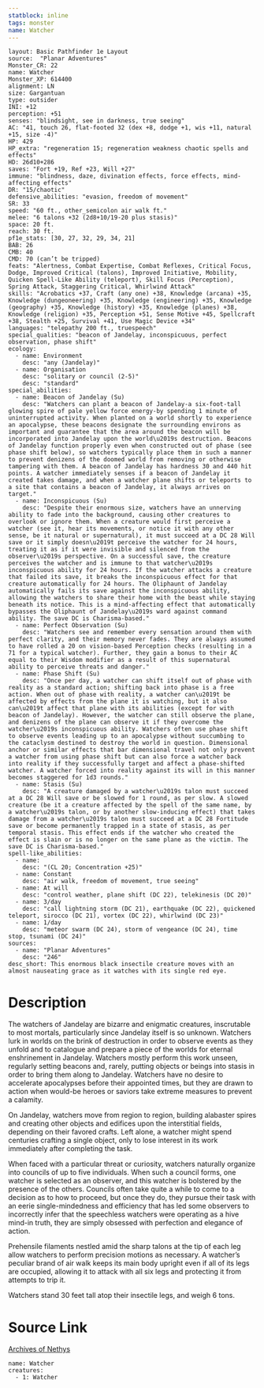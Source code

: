 ```yaml
---
statblock: inline
tags: monster
name: Watcher
---
```

```statblock
layout: Basic Pathfinder 1e Layout
source:  "Planar Adventures"
Monster_CR: 22
name: Watcher
Monster_XP: 614400
alignment: LN
size: Gargantuan
type: outsider
INI: +12
perception: +51
senses: "blindsight, see in darkness, true seeing"
AC: "41, touch 26, flat-footed 32 (dex +8, dodge +1, wis +11, natural +15, size -4)"
HP: 429
HP_extra: "regeneration 15; regeneration weakness chaotic spells and effects"
HD: 26d10+286
saves: "Fort +19, Ref +23, Will +27"
immune: "blindness, daze, divination effects, force effects, mind-affecting effects"
DR: "15/chaotic"
defensive_abilities: "evasion, freedom of movement"
SR: 33
speed: "60 ft., other_semicolon air walk ft."
melee: "6 talons +32 (2d8+10/19-20 plus stasis)"
space: 20 ft.
reach: 30 ft.
pf1e_stats: [30, 27, 32, 29, 34, 21]
BAB: 26
CMB: 40
CMD: 70 (can’t be tripped)
feats: "Alertness, Combat Expertise, Combat Reflexes, Critical Focus, Dodge, Improved Critical (talons), Improved Initiative, Mobility, Quicken Spell-Like Ability (teleport), Skill Focus (Perception), Spring Attack, Staggering Critical, Whirlwind Attack"
skills: "Acrobatics +37, Craft (any one) +38, Knowledge (arcana) +35, Knowledge (dungeoneering) +35, Knowledge (engineering) +35, Knowledge (geography) +35, Knowledge (history) +35, Knowledge (planes) +38, Knowledge (religion) +35, Perception +51, Sense Motive +45, Spellcraft +38, Stealth +25, Survival +41, Use Magic Device +34"
languages: "telepathy 200 ft., truespeech"
special_qualities: "beacon of Jandelay, inconspicuous, perfect observation, phase shift"
ecology:
  - name: Environment
    desc: "any (Jandelay)"
  - name: Organisation
    desc: "solitary or council (2-5)"
    desc: "standard"
special_abilities:
  - name: Beacon of Jandelay (Su)
    desc: "Watchers can plant a beacon of Jandelay-a six-foot-tall glowing spire of pale yellow force energy-by spending 1 minute of uninterrupted activity. When planted on a world shortly to experience an apocalypse, these beacons designate the surrounding environs as important and guarantee that the area around the beacon will be incorporated into Jandelay upon the world\u2019s destruction. Beacons of Jandelay function properly even when constructed out of phase (see phase shift below), so watchers typically place them in such a manner to prevent denizens of the doomed world from removing or otherwise tampering with them. A beacon of Jandelay has hardness 30 and 440 hit points. A watcher immediately senses if a beacon of Jandelay it created takes damage, and when a watcher plane shifts or teleports to a site that contains a beacon of Jandelay, it always arrives on target."
  - name: Inconspicuous (Su)
    desc: "Despite their enormous size, watchers have an unnerving ability to fade into the background, causing other creatures to overlook or ignore them. When a creature would first perceive a watcher (see it, hear its movements, or notice it with any other sense, be it natural or supernatural), it must succeed at a DC 28 Will save or it simply doesn\u2019t perceive the watcher for 24 hours, treating it as if it were invisible and silenced from the observer\u2019s perspective. On a successful save, the creature perceives the watcher and is immune to that watcher\u2019s inconspicuous ability for 24 hours. If the watcher attacks a creature that failed its save, it breaks the inconspicuous effect for that creature automatically for 24 hours. The Oliphaunt of Jandelay automatically fails its save against the inconspicuous ability, allowing the watchers to share their home with the beast while staying beneath its notice. This is a mind-affecting effect that automatically bypasses the Oliphaunt of Jandelay\u2019s ward against command ability. The save DC is Charisma-based."
  - name: Perfect Observation (Su)
    desc: "Watchers see and remember every sensation around them with perfect clarity, and their memory never fades. They are always assumed to have rolled a 20 on vision-based Perception checks (resulting in a 71 for a typical watcher). Further, they gain a bonus to their AC equal to their Wisdom modifier as a result of this supernatural ability to perceive threats and danger."
  - name: Phase Shift (Su)
    desc: "Once per day, a watcher can shift itself out of phase with reality as a standard action; shifting back into phase is a free action. When out of phase with reality, a watcher can\u2019t be affected by effects from the plane it is watching, but it also can\u2019t affect that plane with its abilities (except for with beacon of Jandelay). However, the watcher can still observe the plane, and denizens of the plane can observe it if they overcome the watcher\u2019s inconspicuous ability. Watchers often use phase shift to observe events leading up to an apocalypse without succumbing to the cataclysm destined to destroy the world in question. Dimensional anchor or similar effects that bar dimensional travel not only prevent a watcher from using phase shift but can also force a watcher back into reality if they successfully target and affect a phase-shifted watcher. A watcher forced into reality against its will in this manner becomes staggered for 1d3 rounds."
  - name: Stasis (Su)
    desc: "A creature damaged by a watcher\u2019s talon must succeed at a DC 28 Will save or be slowed for 1 round, as per slow. A slowed creature (be it a creature affected by the spell of the same name, by a watcher\u2019s talon, or by another slow-inducing effect) that takes damage from a watcher\u2019s talon must succeed at a DC 28 Fortitude save or become permanently trapped in a state of stasis, as per temporal stasis. This effect ends if the watcher who created the effect is slain or is no longer on the same plane as the victim. The save DC is Charisma-based."
spell-like_abilities:
  - name:
    desc: "(CL 20; Concentration +25)"
  - name: Constant
    desc: "air walk, freedom of movement, true seeing"
  - name: At will
    desc: "control weather, plane shift (DC 22), telekinesis (DC 20)"
  - name: 3/day
    desc: "call lightning storm (DC 21), earthquake (DC 22), quickened teleport, sirocco (DC 21), vortex (DC 22), whirlwind (DC 23)"
  - name: 1/day
    desc: "meteor swarm (DC 24), storm of vengeance (DC 24), time stop, tsunami (DC 24)"
sources:
  - name: "Planar Adventures"
    desc: "246"
desc_short: This enormous black insectile creature moves with an almost nauseating grace as it watches with its single red eye.
```
# Description
The watchers of Jandelay are bizarre and enigmatic creatures, inscrutable to most mortals, particularly since Jandelay itself is so unknown. Watchers lurk in worlds on the brink of destruction in order to observe events as they unfold and to catalogue and prepare a piece of the worlds for eternal enshrinement in Jandelay. Watchers mostly perform this work unseen, regularly setting beacons and, rarely, putting objects or beings into stasis in order to bring them along to Jandelay. Watchers have no desire to accelerate apocalypses before their appointed times, but they are drawn to action when would-be heroes or saviors take extreme measures to prevent a calamity.

On Jandelay, watchers move from region to region, building alabaster spires and creating other objects and edifices upon the interstitial fields, depending on their favored crafts. Left alone, a watcher might spend centuries crafting a single object, only to lose interest in its work immediately after completing the task.

When faced with a particular threat or curiosity, watchers naturally organize into councils of up to five individuals. When such a council forms, one watcher is selected as an observer, and this watcher is bolstered by the presence of the others. Councils often take quite a while to come to a decision as to how to proceed, but once they do, they pursue their task with an eerie single-mindedness and efficiency that has led some observers to incorrectly infer that the speechless watchers were operating as a hive mind-in truth, they are simply obsessed with perfection and elegance of action.

Prehensile filaments nestled amid the sharp talons at the tip of each leg allow watchers to perform precision motions as necessary. A watcher’s peculiar brand of air walk keeps its main body upright even if all of its legs are occupied, allowing it to attack with all six legs and protecting it from attempts to trip it.

Watchers stand 30 feet tall atop their insectile legs, and weigh 6 tons.
# Source Link
[Archives of Nethys](https://aonprd.com/MonsterDisplay.aspx?ItemName=Watcher)
```encounter-table
name: Watcher
creatures:
  - 1: Watcher
```
